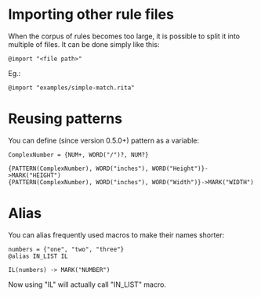 # Importing other rule files

When the corpus of rules becomes too large, it is possible to split it into multiple of files.
It can be done simply like this:

```
@import "<file path>"
```

Eg.:
```
@import "examples/simple-match.rita"
```

# Reusing patterns

You can define (since version 0.5.0+) pattern as a variable:

```
ComplexNumber = {NUM+, WORD("/")?, NUM?}

{PATTERN(ComplexNumber), WORD("inches"), WORD("Height")}->MARK("HEIGHT")
{PATTERN(ComplexNumber), WORD("inches"), WORD("Width")}->MARK("WIDTH")
```

# Alias

You can alias frequently used macros to make their names shorter:

```
numbers = {"one", "two", "three"}
@alias IN_LIST IL

IL(numbers) -> MARK("NUMBER")
```

Now using "IL" will actually call "IN_LIST" macro. 